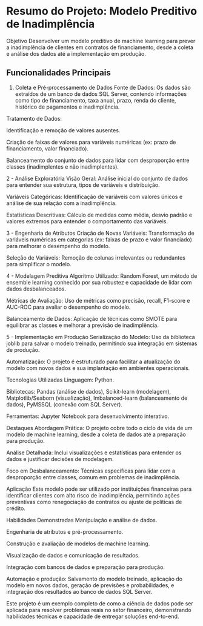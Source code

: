 <h1>Resumo do Projeto: Modelo Preditivo de Inadimplência</h1>
Objetivo
Desenvolver um modelo preditivo de machine learning para prever a inadimplência de clientes em contratos de financiamento, desde a coleta e análise dos dados até a implementação em produção.

## Funcionalidades Principais
1. Coleta e Pré-processamento de Dados
  Fonte de Dados: Os dados são extraídos de um banco de dados SQL Server, contendo informações como tipo de financiamento, taxa anual, prazo, renda do cliente, histórico de pagamentos e inadimplência.
  
  Tratamento de Dados:
  
  Identificação e remoção de valores ausentes.
  
  Criação de faixas de valores para variáveis numéricas (ex: prazo de financiamento, valor financiado).
  
  Balanceamento do conjunto de dados para lidar com desproporção entre classes (inadimplentes e não inadimplentes).

2 - Análise Exploratória
  Visão Geral: Análise inicial do conjunto de dados para entender sua estrutura, tipos de variáveis e distribuição.
  
  Variáveis Categóricas: Identificação de variáveis com valores únicos e análise de sua relação com a inadimplência.
    
  Estatísticas Descritivas: Cálculo de medidas como média, desvio padrão e valores extremos para entender o comportamento das variáveis.

3 - Engenharia de Atributos
  Criação de Novas Variáveis: Transformação de variáveis numéricas em categorias (ex: faixas de prazo e valor financiado) para melhorar o desempenho do modelo.

  Seleção de Variáveis: Remoção de colunas irrelevantes ou redundantes para simplificar o modelo.

4 - Modelagem Preditiva
  Algoritmo Utilizado: Random Forest, um método de ensemble learning conhecido por sua robustez e capacidade de lidar com dados desbalanceados.
  
  Métricas de Avaliação: Uso de métricas como precisão, recall, F1-score e AUC-ROC para avaliar o desempenho do modelo.
  
  Balanceamento de Dados: Aplicação de técnicas como SMOTE para equilibrar as classes e melhorar a previsão de inadimplência.

5 - Implementação em Produção
  Serialização do Modelo: Uso da biblioteca joblib para salvar o modelo treinado, permitindo sua integração em sistemas de produção.
  
  Automatização: O projeto é estruturado para facilitar a atualização do modelo com novos dados e sua implantação em ambientes operacionais.

Tecnologias Utilizadas
Linguagem: Python.

Bibliotecas: Pandas (análise de dados), Scikit-learn (modelagem), Matplotlib/Seaborn (visualização), Imbalanced-learn (balanceamento de dados), PyMSSQL (conexão com SQL Server).

Ferramentas: Jupyter Notebook para desenvolvimento interativo.

Destaques
Abordagem Prática: O projeto cobre todo o ciclo de vida de um modelo de machine learning, desde a coleta de dados até a preparação para produção.

Análise Detalhada: Inclui visualizações e estatísticas para entender os dados e justificar decisões de modelagem.

Foco em Desbalanceamento: Técnicas específicas para lidar com a desproporção entre classes, comum em problemas de inadimplência.

Aplicação
Este modelo pode ser utilizado por instituições financeiras para identificar clientes com alto risco de inadimplência, permitindo ações preventivas como renegociação de contratos ou ajuste de políticas de crédito.

Habilidades Demonstradas
Manipulação e análise de dados.

Engenharia de atributos e pré-processamento.

Construção e avaliação de modelos de machine learning.

Visualização de dados e comunicação de resultados.

Integração com bancos de dados e preparação para produção.

Automação e produção: Salvamento do modelo treinado, aplicação do modelo em novos dados, geração de previsões e probabilidades, e integração dos resultados ao banco de dados SQL Server.

Este projeto é um exemplo completo de como a ciência de dados pode ser aplicada para resolver problemas reais no setor financeiro, demonstrando habilidades técnicas e capacidade de entregar soluções end-to-end.
